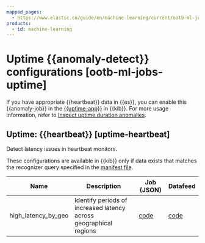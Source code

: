 ```yaml
---
mapped_pages:
  - https://www.elastic.co/guide/en/machine-learning/current/ootb-ml-jobs-uptime.html
products:
  - id: machine-learning
---
```


# Uptime {{anomaly-detect}} configurations [ootb-ml-jobs-uptime]

If you have appropriate {{heartbeat}} data in {{es}}, you can enable this {{anomaly-job}} in the [{{uptime-app}}](/solutions/observability/synthetics/index.md#monitoring-uptime) in {{kib}}. For more usage information, refer to [Inspect uptime duration anomalies](/solutions/observability/uptime/inspect-duration-anomalies.md).


## Uptime: {{heartbeat}} [uptime-heartbeat]

Detect latency issues in heartbeat monitors.

These configurations are available in {{kib}} only if data exists that matches the recognizer query specified in the [manifest file](https://github.com/elastic/kibana/blob/master/x-pack/platform/plugins/shared/ml/server/models/data_recognizer/modules/uptime_heartbeat/manifest.json).

| Name | Description | Job (JSON) | Datafeed |
| --- | --- | --- | --- |
| high_latency_by_geo | Identify periods of increased latency across geographical regions | [code](https://github.com/elastic/kibana/blob/master/x-pack/platform/plugins/shared/ml/server/models/data_recognizer/modules/uptime_heartbeat/ml/high_latency_by_geo.json) | [code](https://github.com/elastic/kibana/blob/master/x-pack/platform/plugins/shared/ml/server/models/data_recognizer/modules/uptime_heartbeat/ml/datafeed_high_latency_by_geo.json) |


